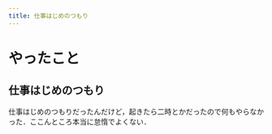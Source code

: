```yaml
---
title: 仕事はじめのつもり
---
```


# やったこと

## 仕事はじめのつもり

仕事はじめのつもりだったんだけど，起きたら二時とかだったので何もやらなかった．ここんところ本当に怠惰でよくない．
